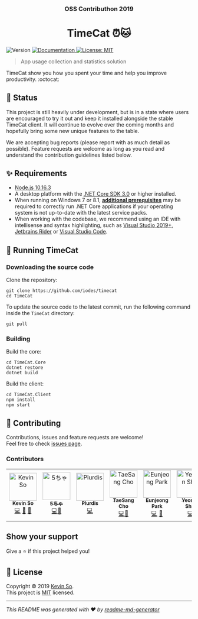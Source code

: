 <h3 align="center">OSS Contributhon 2019</h3>
<h1 align="center">TimeCat ⏰🐱</h1>
<p>
  <img alt="Version" src="https://img.shields.io/badge/version-0.1.0-blue.svg?cacheSeconds=2592000" />
  <a href="https://github.com/iodes/TimeCat#readme" target="_blank">
    <img alt="Documentation" src="https://img.shields.io/badge/documentation-yes-brightgreen.svg" />
  </a>
  <a href="https://github.com/iodes/TimeCat/blob/master/LICENSE" target="_blank">
    <img alt="License: MIT" src="https://img.shields.io/badge/License-MIT-yellow.svg" />
  </a>
</p>

> App usage collection and statistics solution

TimeCat show you how you spent your time and help you improve productivity. :octocat:

## 💭 Status

This project is still heavily under development, but is in a state where users are encouraged to try it out and keep it installed alongside the stable TimeCat client. It will continue to evolve over the coming months and hopefully bring some new unique features to the table.

We are accepting bug reports (please report with as much detail as possible). Feature requests are welcome as long as you read and understand the contribution guidelines listed below.

## ✨ Requirements

- [Node.js 10.16.3](https://nodejs.org)
- A desktop platform with the [.NET Core SDK 3.0](https://www.microsoft.com/net/learn/get-started) or higher installed.
- When running on Windows 7 or 8.1, **[additional prerequisites](https://docs.microsoft.com/en-us/dotnet/core/windows-prerequisites?tabs=netcore30)** may be required to correctly run .NET Core applications if your operating system is not up-to-date with the latest service packs.
- When working with the codebase, we recommend using an IDE with intellisense and syntax highlighting, such as [Visual Studio 2019+](https://visualstudio.microsoft.com/vs/), [Jetbrains Rider](https://www.jetbrains.com/rider/) or [Visual Studio Code](https://code.visualstudio.com/).

## 🚀 Running TimeCat

### Downloading the source code

Clone the repository:

```shell
git clone https://github.com/iodes/timecat
cd TimeCat
```

To update the source code to the latest commit, run the following command inside the `TimeCat` directory:

```shell
git pull
```

### Building

Build the core:

```shell
cd TimeCat.Core
dotnet restore
dotnet build
```

Build the client:

```shell
cd TimeCat.Client
npm install
npm start
```

## 🤝 Contributing

Contributions, issues and feature requests are welcome!<br />Feel free to check [issues page](https://github.com/iodes/TimeCat/issues).

### Contributors

<!-- ALL-CONTRIBUTORS-LIST:START - Do not remove or modify this section -->
<!-- prettier-ignore -->
<table>
  <tr>
    <td align="center">
      <a href="https://github.com/iodes"
        ><img
          src="https://avatars0.githubusercontent.com/u/1563800?s=400&v=4"
          width="75px;"
          alt="Kevin So"
        /><br /><sub><b>Kevin So</b></sub></a
      ><br /><a
        href="https://github.com/iodes/TimeCat/commits?author=iodes"
        title="Code"
        >💻</a
      >
      <a
        href="https://github.com/iodes/TimeCat/commits?author=iodes"
        title="Documentation"
        >📖</a
      >
      <a href="#maintenance-iodes" title="Maintenance">🚧</a>
    </td>
    <td align="center">
      <a href="https://github.com/SteaI"
        ><img
          src="https://avatars1.githubusercontent.com/u/9690415?s=400&?v=4"
          width="75px;"
          alt="5ちゃ"
        /><br /><sub><b>5ちゃ</b></sub></a
      ><br /><a
        href="https://github.com/iodes/TimeCat/commits?author=SteaI"
        title="Code"
        >💻</a
      ><a
        href="https://github.com/iodes/TimeCat/commits?author=WEb-Engine"
        title="Review"
        >👀</a
      >
    </td>
    <td align="center">
      <a href="https://github.com/Plurdis"
        ><img
          src="https://avatars3.githubusercontent.com/u/23194065?s=460&v=4"
          width="75px;"
          alt="Plurdis"
        /><br /><sub><b>Plurdis</b></sub></a
      ><br /><a
        href="https://github.com/iodes/TimeCat/commits?author=Plurdis"
        title="Code"
        >💻</a
      >
    </td>
    <td align="center">
      <a href="https://github.com/Web-Engine"
        ><img
          src="https://avatars1.githubusercontent.com/u/3965510?s=460&v=4"
          width="75px;"
          alt="TaeSang Cho"
        /><br /><sub><b>TaeSang Cho</b></sub></a
      ><br /><a
        href="https://github.com/iodes/TimeCat/commits?author=WEb-Engine"
        title="Code"
        >💻</a
      ><a
        href="https://github.com/iodes/TimeCat/commits?author=WEb-Engine"
        title="Review"
        >👀</a
      >
    </td>
    <td align="center">
      <a href="https://github.com/ejolie"
        ><img
          src="https://avatars3.githubusercontent.com/u/31282659?s=460&v=4"
          width="75px;"
          alt="Eunjeong Park"
        /><br /><sub><b>Eunjeong Park</b></sub></a
      ><br /><a
        href="https://github.com/iodes/TimeCat/commits?author=ejolie"
        title="Code"
        >💻</a
      >
      <a
        href="https://github.com/iodes/TimeCat/commits?author=ejolie"
        title="Documentation"
        >📖</a
      >
    </td>
    <td align="center">
      <a href="https://github.com/LiteHell"
        ><img
          src="https://avatars0.githubusercontent.com/u/12497886?s=400&v=4"
          width="75px;"
          alt="Yeonjin Shin"
        /><br /><sub><b>Yeonjin Shin</b></sub></a
      ><br /><a
        href="https://github.com/iodes/TimeCat/commits?author=LiteHell"
        title="Code"
        >💻</a
      >
    </td>
    <td align="center">
      <a href="https://github.com/khg0712"
        ><img
          src="https://avatars2.githubusercontent.com/u/25566139?s=460&v=4"
          width="75px;"
          alt="Click"
        /><br /><sub><b>Click</b></sub></a
      ><br /><a
        href="https://github.com/iodes/TimeCat/commits?author=kgh0712"
        title="Code"
        >💻</a
      >
    </td>
    <td align="center">
      <a href="https://github.com/Baek2back"
        ><img
          src="https://avatars1.githubusercontent.com/u/37530109?s=460&v=4"
          width="75px;"
          alt="Baek2back"
        /><br /><sub><b>김성백</b></sub></a
      ><br /><a
        href="https://github.com/iodes/TimeCat/commits?author=Baek2back"
        title="Code"
        >💻</a
      >
    </td>
  </tr>
</table>
<!-- ALL-CONTRIBUTORS-LIST:END -->

## Show your support

Give a ⭐️ if this project helped you!

## 📝 License

Copyright © 2019 [Kevin So](https://github.com/iodes).<br />
This project is [MIT](https://github.com/iodes/TimeCat/blob/master/LICENSE) licensed.

---

_This README was generated with ❤️ by [readme-md-generator](https://github.com/kefranabg/readme-md-generator)_
